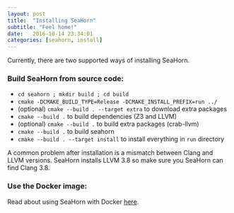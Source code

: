 ```yaml
---
layout: post
title:  "Installing SeaHorn"
subtitle: "Feel home!"
date:   2016-10-14 23:34:01
categories: [seahorn, install]
---
```


Currently, there are two supported ways of installing SeaHorn.

### Build SeaHorn from source code:

* `cd seahorn ; mkdir build ; cd build`
* `cmake -DCMAKE_BUILD_TYPE=Release -DCMAKE_INSTALL_PREFIX=run ../ `
* (optional) `cmake --build . --target extra` to download extra packages
* `cmake --build .` to build dependencies (Z3 and LLVM)
* (optional) `cmake --build .` to build extra packages (crab-llvm)
* `cmake --build .` to build seahorn
* `cmake --build . --target install` to install everything in `run` directory

A common problem after installation is a mismatch between Clang and
LLVM versions. SeaHorn installs LLVM 3.8 so make sure you SeaHorn can
find Clang 3.8.

### Use the Docker image:

Read about using SeaHorn with Docker [here](2018-02-24-seahorn-with-docker.md).

